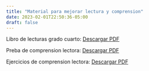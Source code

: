 ```yaml
---
title: "Material para mejorar lectura y comprension"
date: 2023-02-01T22:50:36-05:00
draft: false
---
```


Libro de lecturas grado cuarto:  [Descargar PDF](https://drive.google.com/file/d/1iV30NxcKf53YUjQdzNXOsbacyAa4wqWK/view?usp=sharing&download=1)

Preba de comprension lectora:  [Descargar PDF](https://drive.google.com/file/d/1bvShK2VPAndQFK7LOfQTGkgA73F95Zw7/view?usp=sharing&download=1)

Ejercicios de comprension lectora:  [Descargar PDF](https://drive.google.com/file/d/1jys1liGw0c43BY6E4resYGZulzr_V34f/view?usp=sharing&download=1)




